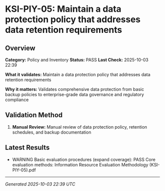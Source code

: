 # KSI-PIY-05: Maintain a data protection policy that addresses data retention requirements

## Overview

**Category:** Policy and Inventory
**Status:** PASS
**Last Check:** 2025-10-03 22:39

**What it validates:** Maintain a data protection policy that addresses data retention requirements

**Why it matters:** Validates comprehensive data protection from basic backup policies to enterprise-grade data governance and regulatory compliance

## Validation Method

1. **Manual Review:** Manual review of data protection policy, retention schedules, and backup documentation

## Latest Results

- WARNING Basic evaluation procedures (expand coverage): PASS Core evaluation methods: Information Resource Evaluation Methodology (KSI-PIY-05).pdf

---
*Generated 2025-10-03 22:39 UTC*